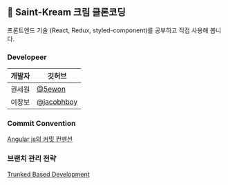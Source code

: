 ## 👟 Saint-Kream 크림 클론코딩
프론트엔드 기술 (React, Redux, styled-component)를 공부하고 직접 사용해 봅니다.

### Developeer

|개발자|깃허브|
|---|---|
|권세원|[@5ewon](https://github.com/5ewon)|
|이창보|[@jacobhboy](https://github.com/jacobhboy)|

### Commit Convention

[Angular js의 커밋 컨벤션](https://gist.github.com/stephenparish/9941e89d80e2bc58a153)

### 브랜치 관리 전략

[Trunked Based Development](https://trunkbaseddevelopment.com/)